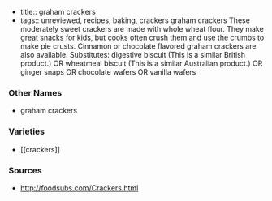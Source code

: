 - title:: graham crackers
- tags:: unreviewed, recipes, baking, crackers
graham crackers These moderately sweet crackers are made with whole wheat flour. They make great snacks for kids, but cooks often crush them and use the crumbs to make pie crusts. Cinnamon or chocolate flavored graham crackers are also available. Substitutes: digestive biscuit (This is a similar British product.) OR wheatmeal biscuit (This is a similar Australian product.) OR ginger snaps OR chocolate wafers OR vanilla wafers

### Other Names

* graham crackers

### Varieties

* [[crackers]]

### Sources
* http://foodsubs.com/Crackers.html
